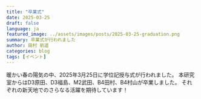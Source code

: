 ```yaml
---
title: "卒業式"
date: 2025-03-25
draft: false
language: ja
featured_image: ../assets/images/posts/2025-03-25-graduation.png
summary: 卒業式が行われました
author: 田村 航遥
categories: blog
tags: [イベント]
---
```



暖かい春の陽気の中、2025年3月25日に学位記授与式が行われました。
本研究室からはD3原田、D3福島、M2武田、B4田村、B4村山が卒業しました。
それぞれの新天地でのさらなる活躍を期待しています！
